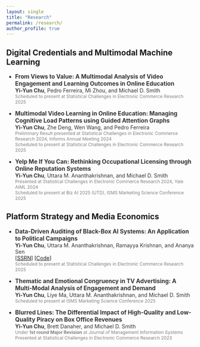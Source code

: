 ```yaml
---
layout: single
title: "Research"
permalink: /research/
author_profile: true
---
```


## Digital Credentials and Multimodal Machine Learning

- <span style="color:#333333; font-size:1.1em;">**From Views to Value: A Multimodal Analysis of Video Engagement and Learning Outcomes in Online Education** </span> <br/>
  <span style="color:#333333; font-size:1em;">**Yi-Yun Chu**, Pedro Ferreira, Mi Zhou, and Michael D. Smith </span> <br>
  <span style="color:gray; font-size:0.85em;">Scheduled to present at Statistical Challenges in Electronic Commerce Research 2025 </span>

- <span style="color:#333333; font-size:1.1em;">**Multimodal Video Learning in Online Education: Managing Cognitive Load Patterns using Guided Attention Graphs**</span> <br/>
  <span style="color:#333333; font-size:1em;">**Yi-Yun Chu**, Zhe Deng, Wen Wang, and Pedro Ferreira</span><br/>
  <span style="color:gray; font-size:0.85em;">Preliminary Result presented at Statistical Challenges in Electronic Commerce Research 2024, Informs Annual Meeting 2024 <br>
  Scheduled to present at Statistical Challenges in Electronic Commerce Research 2025</span>

- <span style="color:#333333; font-size:1.1em;">**Yelp Me If You Can: Rethinking Occupational Licensing through Online Reputation Systems** </span><br/>
  <span style="color:#333333; font-size:1em;">**Yi-Yun Chu**, Uttara M. Ananthakrishnan, and Michael D. Smith </span><br/>
  <span style="color:gray; font-size:0.85em;">Presented at Statistical Challenges in Electronic Commerce Research 2024, Yale AIML 2024 <br/>
  Scheduled to present at Biz AI 2025 (UTD), ISMS Marketing Science Conference 2025</span>

## Platform Strategy and Media Economics

- <span style="color:#333333; font-size:1.1em;">**Data-Driven Auditing of Black-Box AI Systems: An Application to Political Campaigns** </span><br/>
  <span style="color:#333333; font-size:1em;">**Yi-Yun Chu**, Uttara M. Ananthakrishnan, Ramayya Krishnan, and Ananya Sen </span> <br/>
  [[SSRN](https://papers.ssrn.com/sol3/papers.cfm?abstract_id=5057627)] [[Code](https://github.com/yiyun-chu/PoliticalMessagingAnalysis)]  <br/>
  <span style="color:gray; font-size:0.85em;">Scheduled to present at Statistical Challenges in Electronic Commerce Research 2025 </span>

- <span style="color:#333333; font-size:1.1em;">**Thematic and Emotional Congruency in TV Advertising: A Multi-Modal Analysis of Engagement and Demand** </span><br/>
  <span style="color:#333333; font-size:1em;">**Yi-Yun Chu**, Liye Ma, Uttara M. Ananthakrishnan, and Michael D. Smith </span><br/>
  <span style="color:gray; font-size:0.85em;">Scheduled to present at ISMS Marketing Science Conference 2025</span>

- <span style="color:#333333; font-size:1.1em;">**Blurred Lines: The Differential Impact of High-Quality and Low-Quality Piracy on Box Office Revenues** </span><br/>
  <span style="color:#333333; font-size:1em;">**Yi-Yun Chu**, Brett Danaher, and Michael D. Smith </span> <br/>
  <span style="color:gray; font-size:0.85em;">Under <strong>1st round Major Revision</strong> at Journal of Management Information Systems <br/>
  Presented at Statistical Challenges in Electronic Commerce Research 2023</span>


